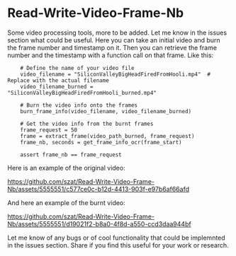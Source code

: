 # Read-Write-Video-Frame-Nb
Some video processing tools, more to be added. Let me know in the issues section what could be useful. 
Here you can take an initial video and burn the frame number and timestamp on it. Then you can retrieve the frame number and the timestamp with a function call on that frame. 
Like this:

```
    # Define the name of your video file
    video_filename = "SiliconValleyBigHeadFiredFromHooli.mp4"  # Replace with the actual filename
    video_filename_burned = "SiliconValleyBigHeadFiredFromHooli_burned.mp4"

    # Burn the video info onto the frames
    burn_frame_info(video_filename, video_filename_burned)

    # Get the video info from the burnt frames
    frame_request = 50
    frame = extract_frame(video_path_burned, frame_request)
    frame_nb, seconds = get_frame_info_ocr(frame_start)

    assert frame_nb == frame_request
```

Here is an example of the original video:

https://github.com/szat/Read-Write-Video-Frame-Nb/assets/5555551/c577ce0c-b12d-4413-903f-e97b6af66afd

And here an example of the burnt video:

https://github.com/szat/Read-Write-Video-Frame-Nb/assets/5555551/d19021f2-b8a0-4f8d-a550-ccd3daa944bf

Let me know of any bugs or of cool functionality that could be implemnted in the issues section. Share if you find this useful for your work or research. 
